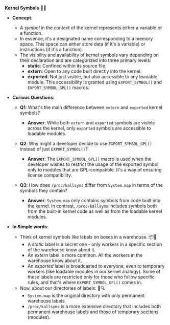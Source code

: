 **Kernel Symbols** 🧠💡

- **Concept**:
  - A *symbol* in the context of the kernel represents either a variable or a function.
  - In essence, it's a designated name corresponding to a memory space. This space can either store data (if it's a variable) or instructions (if it's a function).
  - The visibility and availability of kernel symbols vary depending on their declaration and are categorized into three primary levels:
    - **static**: Confined within its source file.
    - **extern**: Open to any code built directly into the kernel.
    - **exported**: Not just visible, but also accessible to any loadable module. This accessibility is granted using `EXPORT_SYMBOL()` and `EXPORT_SYMBOL_GPL()` macros.

- **Curious Questions**:
  - **Q1**: What's the main difference between `extern` and `exported` kernel symbols?
    - **Answer**: While both `extern` and `exported` symbols are visible across the kernel, only `exported` symbols are accessible to loadable modules.
    
  - **Q2**: Why might a developer decide to use `EXPORT_SYMBOL_GPL()` instead of just `EXPORT_SYMBOL()`?
    - **Answer**: The `EXPORT_SYMBOL_GPL()` macro is used when the developer wishes to restrict the usage of the exported symbol only to modules that are GPL-compatible. It's a way of ensuring license compatibility.
  
  - **Q3**: How does `/proc/kallsyms` differ from `System.map` in terms of the symbols they contain?
    - **Answer**: `System.map` only contains symbols from code built into the kernel. In contrast, `/proc/kallsyms` includes symbols both from the built-in kernel code as well as from the loadable kernel modules.

- **In Simple words**:
  - Think of kernel symbols like labels on boxes in a warehouse. 📦💼
    - A *static* label is a secret one - only workers in a specific section of the warehouse know about it.
    - An *extern* label is more common. All the workers in the warehouse know about it.
    - An *exported* label is broadcasted to everyone, even to temporary workers (like loadable modules in our kernel analogy). Some of these labels are restricted only for those who follow specific rules, and that's where `EXPORT_SYMBOL_GPL()` comes in.
  - Now, about our directories of labels: 📖🔍
    - `System.map` is the original directory with only permanent warehouse labels.
    - `/proc/kallsyms` is a more extensive directory that includes both permanent warehouse labels and those of temporary sections (modules).

